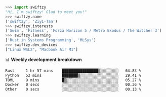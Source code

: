 ```python
>>> import swiftzy
"Hi, I'm swiftzy! Glad to meet you!"
>>> swiftzy.name
('swiftzy', 'Ziy1-Tan')
>>> swiftzy.interests
['Swim', 'Fitness', 'Forza Horizon 5 / Metro Exodus / The Witcher 3']
>>> swiftzy.learning
['Rust in Systems Programming', 'MLSys']
>>> swiftzy.dev_devices
["Linux WSL2", "Macbook Air M1"]
```
📊 **Weekly development breakdown**
<!--START_SECTION:waka-->

```txt
Rust     1 hr 57 mins    ████████████████▒░░░░░░░░   64.83 %
Python   53 mins         ███████▒░░░░░░░░░░░░░░░░░   29.41 %
TOML     9 mins          █▒░░░░░░░░░░░░░░░░░░░░░░░   05.27 %
Docker   0 secs          ░░░░░░░░░░░░░░░░░░░░░░░░░   00.36 %
Other    0 secs          ░░░░░░░░░░░░░░░░░░░░░░░░░   00.13 %
```

<!--END_SECTION:waka-->

